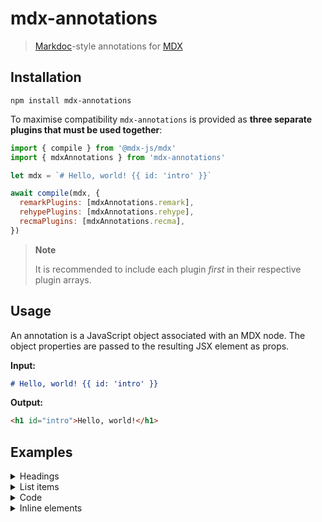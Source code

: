 # mdx-annotations

> [Markdoc](https://markdoc.dev/)-style annotations for [MDX](https://mdxjs.com/)

## Installation

```
npm install mdx-annotations
```

To maximise compatibility `mdx-annotations` is provided as **three separate plugins that must be used together**:

```js
import { compile } from '@mdx-js/mdx'
import { mdxAnnotations } from 'mdx-annotations'

let mdx = `# Hello, world! {{ id: 'intro' }}`

await compile(mdx, {
  remarkPlugins: [mdxAnnotations.remark],
  rehypePlugins: [mdxAnnotations.rehype],
  recmaPlugins: [mdxAnnotations.recma],
})
```

> **Note**
>
> It is recommended to include each plugin _first_ in their respective plugin arrays.

## Usage

An annotation is a JavaScript object associated with an MDX node. The object properties are passed to the resulting JSX element as props.

**Input:**

```markdown
# Hello, world! {{ id: 'intro' }}
```

**Output:**

```html
<h1 id="intro">Hello, world!</h1>
```

## Examples

<details>
  <summary>Headings</summary>

```markdown
# Hello, world! {{ id: 'intro' }}

## Hello, world! {{ id: 'intro' }}

### Hello, world! {{ id: 'intro' }}

#### Hello, world! {{ id: 'intro' }}
```

</details>

<details>
  <summary>List items</summary>

```markdown
- Hello, world! {{ id: 'intro' }}
```

When a list item contains multiple children the annotation is attached to the child:

**Input:**

```markdown
- Hello, world! {{ className: 'text-lg' }}

  Lorem ipsum {{ className: 'text-sm' }}
```

**Output:**

```html
<ul>
  <li>
    <p className="text-lg">Hello, world!</p>
    <p className="text-sm">Lorem ipsum</p>
  </li>
</ul>
```

</details>

<details>
  <summary>Code</summary>

````markdown
```php {{ title: 'Example' }}
echo 'Hello, world!';
```
````

**You must specify a language when annotating a code block.** For plain text you may be able to use any value that doesn't match a valid language, such as `plain`, `text`, or `none`:

````markdown
```text {{ title: 'Example' }}
Hello, world!
```
````

</details>

<details>
  <summary>Inline elements</summary>

To annotate an inline element ensure that there is no whitespace between the element and the annotation:

```markdown
**Hello world**{{ className: 'text-red-500' }}
_Hello world_{{ className: 'text-red-500' }}
`Hello world`{{ className: 'text-red-500' }}
[Hello world](#){{ className: 'text-red-500' }}
![](/img.png){{ className: 'object-cover' }}
```

</details>
